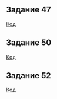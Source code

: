 ## Задание 47

[Код](https://github.com/Tanyavers/HW/blob/HW7/Task47/Program.cs)

## Задание 50

[Код](https://github.com/Tanyavers/HW/blob/HW7/Task50/Program.cs)

## Задание 52

[Код](https://github.com/Tanyavers/HW/blob/HW7/Task52/Program.cs)
